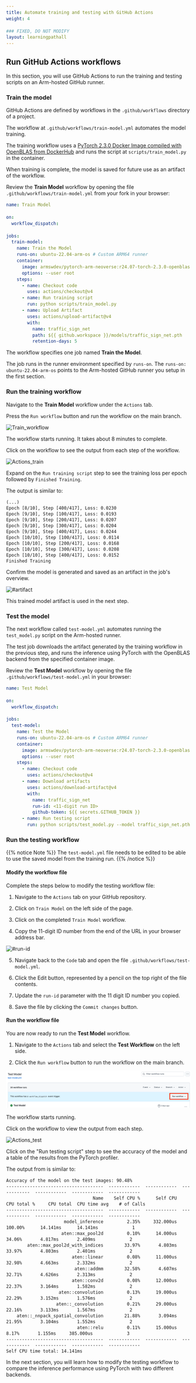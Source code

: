 ```yaml
---
title: Automate training and testing with GitHub Actions
weight: 4

### FIXED, DO NOT MODIFY
layout: learningpathall
---
```


## Run GitHub Actions workflows

In this section, you will use GitHub Actions to run the training and testing scripts on an Arm-hosted GitHub runner.

### Train the model

GitHub Actions are defined by workflows in the `.github/workflows` directory of a project. 

The workflow at `.github/workflows/train-model.yml` automates the model training. 

The training workflow uses a [PyTorch 2.3.0 Docker Image compiled with OpenBLAS from DockerHub](https://hub.docker.com/r/armswdev/pytorch-arm-neoverse) and runs the script at `scripts/train_model.py` in the container. 

When training is complete, the model is saved for future use as an artifact of the workflow.

Review the **Train Model** workflow by opening the file `.github/workflows/train-model.yml` from your fork in your browser:

```yaml
name: Train Model

on:
  workflow_dispatch:

jobs:
  train-model:
    name: Train the Model
    runs-on: ubuntu-22.04-arm-os # Custom ARM64 runner
    container:
      image: armswdev/pytorch-arm-neoverse:r24.07-torch-2.3.0-openblas
      options: --user root
    steps:
      - name: Checkout code
        uses: actions/checkout@v4
      - name: Run training script
        run: python scripts/train_model.py
      - name: Upload Artifact
        uses: actions/upload-artifact@v4
        with:
          name: traffic_sign_net
          path: ${{ github.workspace }}/models/traffic_sign_net.pth
          retention-days: 5
```

The workflow specifies one job named **Train the Model**. 

The job runs in the runner environment specified by `runs-on`. The `runs-on: ubuntu-22.04-arm-os` points to the Arm-hosted GitHub runner you setup in the first section.

### Run the training workflow

Navigate to the **Train Model** workflow under the `Actions` tab.

Press the `Run workflow` button and run the workflow on the main branch. 

![Train_workflow](/images/train_run.png)

The workflow starts running. It takes about 8 minutes to complete. 

Click on the workflow to see the output from each step of the workflow. 

![Actions_train](/images/actions_train.png)

Expand on the `Run training script` step to see the training loss per epoch followed by `Finished Training`.

The output is similar to:

```output
(...)
Epoch [8/10], Step [400/417], Loss: 0.0230
Epoch [9/10], Step [100/417], Loss: 0.0193
Epoch [9/10], Step [200/417], Loss: 0.0207
Epoch [9/10], Step [300/417], Loss: 0.0204
Epoch [9/10], Step [400/417], Loss: 0.0244
Epoch [10/10], Step [100/417], Loss: 0.0114
Epoch [10/10], Step [200/417], Loss: 0.0168
Epoch [10/10], Step [300/417], Loss: 0.0208
Epoch [10/10], Step [400/417], Loss: 0.0152
Finished Training
```

Confirm the model is generated and saved as an artifact in the job's overview.

![#artifact](/images/artifact.png)

This trained model artifact is used in the next step. 

### Test the model

The next workflow called `test-model.yml` automates running the `test_model.py` script on the Arm-hosted runner. 

The test job downloads the artifact generated by the training workflow in the previous step, and runs the inference using PyTorch with the OpenBLAS backend from the specified container image.

Review the **Test Model** workflow by opening the file `.github/workflows/test-model.yml` in your browser: 

```yaml
name: Test Model

on:
  workflow_dispatch:

jobs:
  test-model:
    name: Test the Model
    runs-on: ubuntu-22.04-arm-os # Custom ARM64 runner
    container:
      image: armswdev/pytorch-arm-neoverse:r24.07-torch-2.3.0-openblas
      options: --user root
    steps:
      - name: Checkout code
        uses: actions/checkout@v4
      - name: Download artifacts
        uses: actions/download-artifact@v4
        with:
          name: traffic_sign_net
          run-id: <11-digit run ID>
          github-token: ${{ secrets.GITHUB_TOKEN }}
      - name: Run testing script
        run: python scripts/test_model.py --model traffic_sign_net.pth

```

### Run the testing workflow

{{% notice Note %}}
The `test-model.yml` file needs to be edited to be able to use the saved model from the training run.
{{% /notice %}}

#### Modify the workflow file

Complete the steps below to modify the testing workflow file:

1. Navigate to the `Actions` tab on your GitHub repository. 

2. Click on `Train Model` on the left side of the page.

3. Click on the completed `Train Model` workflow. 

4. Copy the 11-digit ID number from the end of the URL in your browser address bar.

![#run-id](/images/run-id.png)

5. Navigate back to the `Code` tab and open the file `.github/workflows/test-model.yml`. 

6. Click the Edit button, represented by a pencil on the top right of the file contents.

7. Update the `run-id` parameter with the 11 digit ID number you copied. 

8. Save the file by clicking the `Commit changes` button.


#### Run the workflow file

You are now ready to run the **Test Model** workflow.

1. Navigate to the `Actions` tab and select the **Test Workflow** on the left side.

2. Click the `Run workflow` button to run the workflow on the main branch.

![#run-workflow](images/run-workflow.png)

The workflow starts running. 

Click on the workflow to view the output from each step.

![Actions_test](/images/actions_test.png)

Click on the "Run testing script" step to see the accuracy of the model and a table of the results from the PyTorch profiler. 

The output from is similar to:

```output
Accuracy of the model on the test images: 90.48%
-------------------------------------  ------------  ------------  ------------  ------------  ------------  ------------
                                 Name    Self CPU %      Self CPU   CPU total %     CPU total  CPU time avg    # of Calls
-------------------------------------  ------------  ------------  ------------  ------------  ------------  ------------
                      model_inference         2.35%     332.000us       100.00%      14.141ms      14.141ms             1
                     aten::max_pool2d         0.10%      14.000us        34.06%       4.817ms       2.409ms             2
        aten::max_pool2d_with_indices        33.97%       4.803ms        33.97%       4.803ms       2.401ms             2
                         aten::linear         0.08%      11.000us        32.98%       4.663ms       2.332ms             2
                          aten::addmm        32.58%       4.607ms        32.71%       4.626ms       2.313ms             2
                         aten::conv2d         0.08%      12.000us        22.37%       3.164ms       1.582ms             2
                    aten::convolution         0.13%      19.000us        22.29%       3.152ms       1.576ms             2
                   aten::_convolution         0.21%      29.000us        22.16%       3.133ms       1.567ms             2
    aten::_nnpack_spatial_convolution        21.88%       3.094ms        21.95%       3.104ms       1.552ms             2
                           aten::relu         0.11%      15.000us         8.17%       1.155ms     385.000us             3
-------------------------------------  ------------  ------------  ------------  ------------  ------------  ------------
Self CPU time total: 14.141ms
```

In the next section, you will learn how to modify the testing workflow to compare the inference performance using PyTorch with two different backends.

